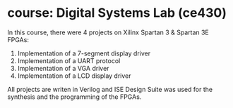 # course: Digital Systems Lab (ce430)

In this course, there were 4 projects on Xilinx Spartan 3 & Spartan 3E FPGAs:
1. Implementation of a 7-segment display driver 
2. Implementation of a UART protocol
3. Implementation of a VGA driver  
4. Implementation of a LCD display driver 

All projects are writen in Verilog and ISE Design Suite was used for the synthesis and the programming of the FPGAs.
